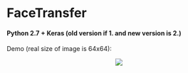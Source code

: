 # FaceTransfer

#### Python 2.7 + Keras (old version if 1. and new version is 2.)

Demo (real size of image is 64x64):
<p align="center">
  <img src="https://github.com/Ionchenkova/FaceTransfer/blob/master/demo.gif">
</p>
